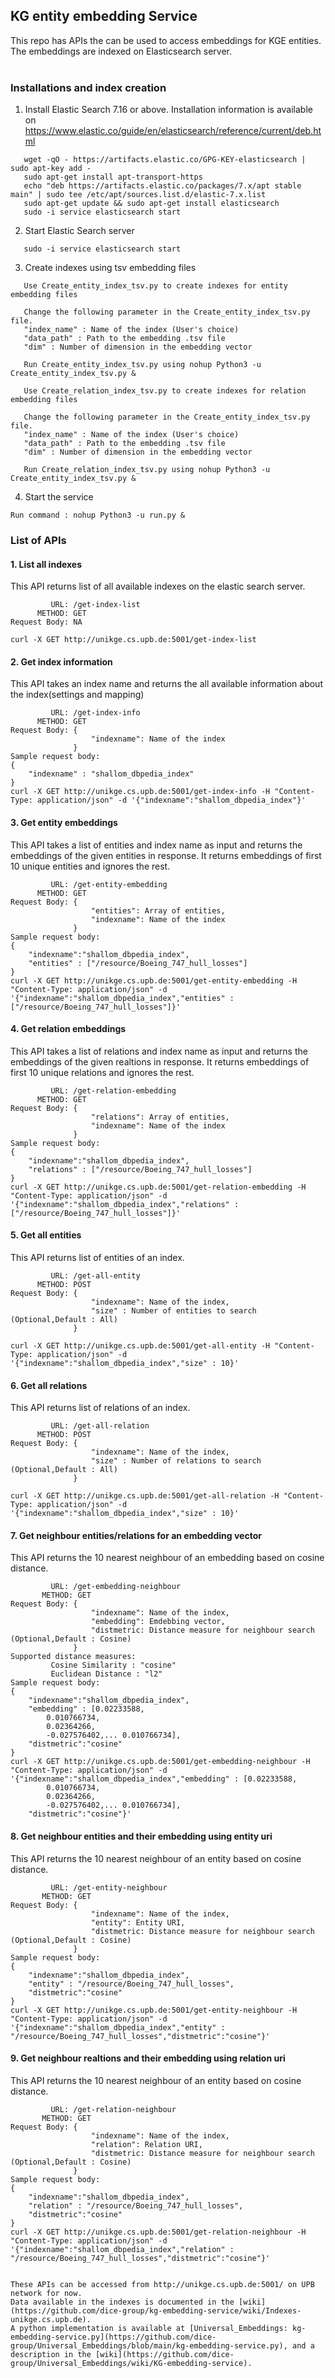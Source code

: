 ##  KG entity embedding Service

This repo has APIs the can be used to access embeddings for KGE entities. The embeddings are indexed on Elasticsearch server. 
<br><br>

###  Installations and index creation

1. Install Elastic Search 7.16 or above.
   Installation information is available on https://www.elastic.co/guide/en/elasticsearch/reference/current/deb.html
```
   wget -qO - https://artifacts.elastic.co/GPG-KEY-elasticsearch | sudo apt-key add -
   sudo apt-get install apt-transport-https
   echo "deb https://artifacts.elastic.co/packages/7.x/apt stable main" | sudo tee /etc/apt/sources.list.d/elastic-7.x.list 
   sudo apt-get update && sudo apt-get install elasticsearch
   sudo -i service elasticsearch start
```
2. Start Elastic Search server
```
   sudo -i service elasticsearch start
```
3. Create indexes using tsv embedding files
```
   Use Create_entity_index_tsv.py to create indexes for entity embedding files
   
   Change the following parameter in the Create_entity_index_tsv.py file.
   "index_name" : Name of the index (User's choice)
   "data_path" : Path to the embedding .tsv file
   "dim" : Number of dimension in the embedding vector
   
   Run Create_entity_index_tsv.py using nohup Python3 -u Create_entity_index_tsv.py &
   
   Use Create_relation_index_tsv.py to create indexes for relation embedding files
   
   Change the following parameter in the Create_entity_index_tsv.py file.
   "index_name" : Name of the index (User's choice)
   "data_path" : Path to the embedding .tsv file
   "dim" : Number of dimension in the embedding vector
    
   Run Create_relation_index_tsv.py using nohup Python3 -u Create_entity_index_tsv.py &
```
4. Start the service 
```
Run command : nohup Python3 -u run.py & 
```
###  List of APIs


#### 1. List all indexes
This API returns list of all available indexes on the elastic search server. 
```
         URL: /get-index-list
      METHOD: GET
Request Body: NA

curl -X GET http://unikge.cs.upb.de:5001/get-index-list

```
#### 2. Get index information
This API takes an index name and returns the all available information about the index(settings and mapping) 
```
         URL: /get-index-info
      METHOD: GET
Request Body: {
                  "indexname": Name of the index
              }
Sample request body:
{
    "indexname" : "shallom_dbpedia_index"
}
curl -X GET http://unikge.cs.upb.de:5001/get-index-info -H "Content-Type: application/json" -d '{"indexname":"shallom_dbpedia_index"}'
```
#### 3. Get entity embeddings
This API takes a list of entities and index name as input and returns the embeddings of the given entities in response. It returns embeddings of first 10 unique entities and ignores the rest. 
```
         URL: /get-entity-embedding
      METHOD: GET
Request Body: {
                  "entities": Array of entities,
                  "indexname": Name of the index
              }
Sample request body:
{
    "indexname":"shallom_dbpedia_index",
    "entities" : ["/resource/Boeing_747_hull_losses"]
}
curl -X GET http://unikge.cs.upb.de:5001/get-entity-embedding -H "Content-Type: application/json" -d '{"indexname":"shallom_dbpedia_index","entities" : ["/resource/Boeing_747_hull_losses"]}'
```

#### 4. Get relation embeddings
This API takes a list of relations and index name as input and returns the embeddings of the given realtions in response. It returns embeddings of first 10 unique relations and ignores the rest. 
```
         URL: /get-relation-embedding
      METHOD: GET
Request Body: {
                  "relations": Array of entities,
                  "indexname": Name of the index
              }
Sample request body:
{
    "indexname":"shallom_dbpedia_index",
    "relations" : ["/resource/Boeing_747_hull_losses"]
}
curl -X GET http://unikge.cs.upb.de:5001/get-relation-embedding -H "Content-Type: application/json" -d '{"indexname":"shallom_dbpedia_index","relations" : ["/resource/Boeing_747_hull_losses"]}'
```

#### 5. Get all entities
This API returns list of entities of an index. 
```
         URL: /get-all-entity
      METHOD: POST
Request Body: {
                  "indexname": Name of the index,
                  "size" : Number of entities to search (Optional,Default : All)
              }

curl -X GET http://unikge.cs.upb.de:5001/get-all-entity -H "Content-Type: application/json" -d '{"indexname":"shallom_dbpedia_index","size" : 10}'

```

#### 6. Get all relations
This API returns list of relations of an index. 
```
         URL: /get-all-relation
      METHOD: POST
Request Body: {
                  "indexname": Name of the index,
                  "size" : Number of relations to search (Optional,Default : All)
              }

curl -X GET http://unikge.cs.upb.de:5001/get-all-relation -H "Content-Type: application/json" -d '{"indexname":"shallom_dbpedia_index","size" : 10}'

```

#### 7. Get neighbour entities/relations for an embedding vector
This API returns the 10 nearest neighbour of an embedding based on cosine distance.
```
         URL: /get-embedding-neighbour
       METHOD: GET
Request Body: {
                  "indexname": Name of the index,
                  "embedding": Emdebbing vector,
                  "distmetric: Distance measure for neighbour search (Optional,Default : Cosine)                  
              }
Supported distance measures:
         Cosine Similarity : "cosine"
         Euclidean Distance : "l2"
Sample request body:
{
    "indexname":"shallom_dbpedia_index",
    "embedding" : [0.02233588,
        0.010766734,
        0.02364266,
        -0.027576402,... 0.010766734],
    "distmetric":"cosine"
}
curl -X GET http://unikge.cs.upb.de:5001/get-embedding-neighbour -H "Content-Type: application/json" -d '{"indexname":"shallom_dbpedia_index","embedding" : [0.02233588,
        0.010766734,
        0.02364266,
        -0.027576402,... 0.010766734],
    "distmetric":"cosine"}'
```



#### 8. Get neighbour entities and their embedding using entity uri
This API returns the 10 nearest neighbour of an entity based on cosine distance.
```
         URL: /get-entity-neighbour
       METHOD: GET
Request Body: {
                  "indexname": Name of the index,
                  "entity": Entity URI,
                  "distmetric: Distance measure for neighbour search (Optional,Default : Cosine)
              }
Sample request body:
{
    "indexname":"shallom_dbpedia_index",
    "entity" : "/resource/Boeing_747_hull_losses",
    "distmetric":"cosine"    
}
curl -X GET http://unikge.cs.upb.de:5001/get-entity-neighbour -H "Content-Type: application/json" -d '{"indexname":"shallom_dbpedia_index","entity" : "/resource/Boeing_747_hull_losses","distmetric":"cosine"}'
```
#### 9. Get neighbour realtions and their embedding using relation uri
This API returns the 10 nearest neighbour of an entity based on cosine distance.
```
         URL: /get-relation-neighbour
       METHOD: GET
Request Body: {
                  "indexname": Name of the index,
                  "relation": Relation URI,
                  "distmetric: Distance measure for neighbour search (Optional,Default : Cosine)
              }
Sample request body:
{
    "indexname":"shallom_dbpedia_index",
    "relation" : "/resource/Boeing_747_hull_losses",
    "distmetric":"cosine"    
}
curl -X GET http://unikge.cs.upb.de:5001/get-relation-neighbour -H "Content-Type: application/json" -d '{"indexname":"shallom_dbpedia_index","relation" : "/resource/Boeing_747_hull_losses","distmetric":"cosine"}'


These APIs can be accessed from http://unikge.cs.upb.de:5001/ on UPB network for now.  
Data available in the indexes is documented in the [wiki](https://github.com/dice-group/kg-embedding-service/wiki/Indexes-unikge.cs.upb.de).  
A python implementation is available at [Universal_Embeddings: kg-embedding-service.py](https://github.com/dice-group/Universal_Embeddings/blob/main/kg-embedding-service.py), and a description in the [wiki](https://github.com/dice-group/Universal_Embeddings/wiki/KG-embedding-service).
